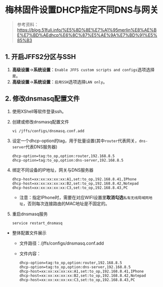 # 梅林固件设置DHCP指定不同DNS与网关

> 参考资料：<https://blog.51fuli.info/%E5%8D%8E%E7%A1%95merlin%E8%AE%BE%E7%BD%AEdhcp%E6%8C%87%E5%AE%9A%E7%BD%91%E5%85%B3>

## 1. 开启JFFS2分区与SSH

1. **高级设置**->**系统设置**：```Enable JFFS custom scripts and configs```选项选择```是```。
2. **高级设置**->**系统设置**：```启用SSH```选项选择```LAN only```。

## 2. 修改dnsmasq配置文件

1. 使用XShell等软件登录ssh。
2. 创建或修改dnsmasq配置文件

    ```shell
    vi /jffs/configs/dnsmasq.conf.add
    ```

3. 设定一个dhcp-option的tag，用于批量设置(其中```router```代表网关，```dns-server```代表DNS服务器)

    ```dnsmasq
    dhcp-option=tag:to_op,option:router,192.168.8.5
    dhcp-option=tag:to_op,option:dns-server,192.168.8.5
    ```

4. 绑定不同设备的IP地址，网关与DNS服务器

    ```dnsmasq
    dhcp-host=xx:xx:xx:xx:xx:A1,set:to_op,192.168.8.41,IPhone
    dhcp-host=xx:xx:xx:xx:xx:B2,set:to_op,192.168.8.42,Notepad
    dhcp-host=xx:xx:xx:xx:xx:C3,set:to_op,192.168.8.43,PC
    ```

    + 注意：指定IPhone时，需要在对应WIFI设置里**取消勾选**```私有无线局域网地址```，否则每次连接路由的MAC地址是不固定的。

5. 重启dnsmasq服务

    ```shell
    service restart_dnsmasq
    ```

+ 整体配置文件展示
  + 文件路径：/jffs/configs/dnsmasq.conf.add
  + 文件内容：

    ```dnsmasq
    dhcp-option=tag:to_op,option:router,192.168.8.5
    dhcp-option=tag:to_op,option:dns-server,192.168.8.5
    dhcp-host=xx:xx:xx:xx:xx:A1,set:to_op,192.168.8.41,IPhone
    dhcp-host=xx:xx:xx:xx:xx:B2,set:to_op,192.168.8.42,Notepad
    dhcp-host=xx:xx:xx:xx:xx:C3,set:to_op,192.168.8.43,PC
    ```
